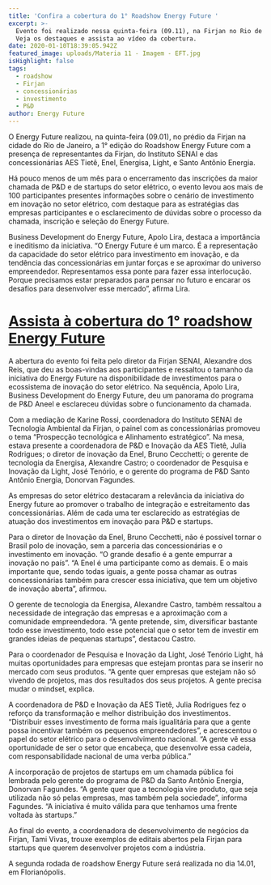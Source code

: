 ```yaml
---
title: 'Confira a cobertura do 1° Roadshow Energy Future '
excerpt: >-
  Evento foi realizado nessa quinta-feira (09.11), na Firjan no Rio de Janeiro.
  Veja os destaques e assista ao vídeo da cobertura.
date: 2020-01-10T18:39:05.942Z
featured_image: uploads/Materia 11 - Imagem - EFT.jpg
isHighlight: false
tags:
  - roadshow
  - Firjan
  - concessionárias
  - investimento
  - P&D
author: Energy Future
---
```

O Energy Future realizou, na quinta-feira (09.01), no prédio da Firjan na cidade do Rio de Janeiro, a 1° edição do Roadshow Energy Future com a presença de representantes da Firjan, do Instituto SENAI e das concessionárias AES Tietê, Enel, Energisa, Light, e Santo Antônio Energia. 

Há pouco menos de um mês para o encerramento das inscrições da maior chamada de P&D e de startups do setor elétrico, o evento levou aos mais de 100 participantes presentes informações sobre o cenário de investimento em inovação no setor elétrico, com destaque para as estratégias das empresas participantes e o esclarecimento de dúvidas sobre o processo da chamada, inscrição e seleção do Energy Future.

Business Development do Energy Future, Apolo Lira, destaca a importância e ineditismo da iniciativa.  “O Energy Future é um marco. É a representação da capacidade do setor elétrico para investimento em inovação, e da tendência das concessionárias em juntar forças e se aproximar do universo empreendedor. Representamos essa ponte para fazer essa interlocução. Porque precisamos estar preparados para pensar no futuro e encarar os desafios para desenvolver esse mercado”, afirma Lira.

# [Assista à cobertura do 1° roadshow Energy Future ](https://www.youtube.com/watch?v=TwaZhdZvguU)

A abertura do evento foi feita pelo diretor da Firjan SENAI, Alexandre dos Reis, que deu as boas-vindas aos participantes e ressaltou o tamanho da iniciativa do Energy Future na disponibilidade de investimentos para o ecossistema de inovação do setor elétrico. Na sequência, Apolo Lira, Business Development do Energy Future, deu um panorama do programa de P&D Aneel e esclareceu dúvidas sobre o funcionamento da chamada.

Com a mediação de Karine Rossi, coordenadora do Instituto SENAI de Tecnologia Ambiental da Firjan, o painel com as concessionárias promoveu o tema “Prospecção tecnológica e Alinhamento estratégico”.  Na mesa, estava presente a coordenadora de P&D e Inovação da AES Tietê, Julia Rodrigues; o diretor de inovação da Enel, Bruno Cecchetti; o gerente de tecnologia da Energisa, Alexandre Castro; o coordenador de Pesquisa e Inovação da Light, José Tenório, e o gerente do programa de P&D Santo Antônio Energia, Donorvan Fagundes.

As empresas do setor elétrico destacaram a relevância da iniciativa do Energy future ao promover o trabalho de integração e estreitamento das concessionárias. Além de cada uma ter esclarecido as estratégias de atuação dos investimentos em inovação para P&D e startups.

Para o diretor de Inovação da Enel, Bruno Cecchetti, não é possível tornar o Brasil polo de inovação, sem a parceria das concessionárias e o investimento em inovação. “O grande desafio é a gente empurrar a inovação no país”. “A Enel é uma participante como as demais. E o mais importante que, sendo todas iguais, a gente possa chamar as outras concessionárias também para crescer essa iniciativa, que tem um objetivo de inovação aberta”, afirmou.

O gerente de tecnologia da Energisa, Alexandre Castro, também ressaltou a necessidade de integração das empresas e a aproximação com a comunidade empreendedora. “A gente pretende, sim, diversificar bastante todo esse investimento, todo esse potencial que o setor tem de investir em grandes ideias de pequenas startups”, destacou Castro.

Para o coordenador de Pesquisa e Inovação da Light, José Tenório Light, há muitas oportunidades para empresas que estejam prontas para se inserir no mercado com seus produtos. “A gente quer empresas que estejam não só vivendo de projetos, mas dos resultados dos seus projetos. A gente precisa mudar o mindset, explica.

A coordenadora de P&D e Inovação da AES Tietê, Julia Rodrigues fez o reforço da transformação e melhor distribuição dos investimentos. “Distribuir esses investimento de forma mais igualitária para que a gente possa incentivar também os pequenos empreendedores”, e acrescentou o papel do setor elétrico para o desenvolvimento nacional.  “A gente vê essa oportunidade de ser o setor que encabeça, que desenvolve essa cadeia, com responsabilidade nacional de uma verba pública.” 

A incorporação de projetos de startups em um chamada pública foi lembrada pelo gerente do programa de P&D da Santo Antônio Energia, Donorvan Fagundes. “A gente quer que a tecnologia vire produto, que seja utilizada não só pelas empresas, mas também pela sociedade”, informa Fagundes. “A iniciativa é muito válida para que tenhamos uma frente voltada às startups.”

Ao final do evento, a coordenadora de desenvolvimento de negócios da Firjan, Tami Vivas, trouxe exemplos de editais abertos pela Firjan para startups que querem desenvolver projetos com a indústria.

A segunda rodada de roadshow Energy Future será realizada no dia 14.01, em Florianópolis.
